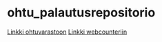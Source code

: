 # ohtu_palautusrepositorio
[Linkki ohtuvarastoon](https://github.com/kirsikkahiltunen/ohtuvarasto)
[Linkki webcounteriin](https://github.com/kirsikkahiltunen/webcounter)